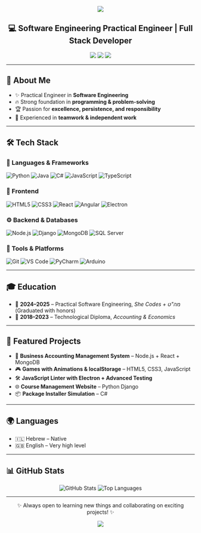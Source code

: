 <!-- Banner / Cover -->
<p align="center">
  <img src="https://capsule-render.vercel.app/api?type=waving&color=gradient&height=250&section=header&text=Hi%20there!%20I'm%20Hindy%20Albert%20👩‍💻&fontSize=40&fontAlignY=40" />
</p>

<!-- Title -->
<h2 align="center">💻 Software Engineering Practical Engineer | Full Stack Developer</h2>

<p align="center">
  <a href="mailto:youremail@example.com"><img src="https://img.shields.io/badge/Email-Me-blue?style=for-the-badge&logo=gmail" /></a>
  <a href="https://www.linkedin.com/in/yourprofile"><img src="https://img.shields.io/badge/LinkedIn-Profile-blue?style=for-the-badge&logo=linkedin" /></a>
  <img src="https://img.shields.io/badge/Phone-055--6733667-success?style=for-the-badge&logo=whatsapp" />
</p>

---

## 🚀 About Me
- ✨ Practical Engineer in **Software Engineering**
- 🔥 Strong foundation in **programming & problem-solving**
- 🏆 Passion for **excellence, persistence, and responsibility**
- 🤝 Experienced in **teamwork & independent work**

---

## 🛠️ Tech Stack

### 🔹 Languages & Frameworks
![Python](https://img.shields.io/badge/Python-3776AB?style=for-the-badge&logo=python&logoColor=white)
![Java](https://img.shields.io/badge/Java-ED8B00?style=for-the-badge&logo=java&logoColor=white)
![C#](https://img.shields.io/badge/C%23-239120?style=for-the-badge&logo=c-sharp&logoColor=white)
![JavaScript](https://img.shields.io/badge/JavaScript-F7DF1E?style=for-the-badge&logo=javascript&logoColor=black)
![TypeScript](https://img.shields.io/badge/TypeScript-007ACC?style=for-the-badge&logo=typescript&logoColor=white)

### 🎨 Frontend
![HTML5](https://img.shields.io/badge/HTML5-E34F26?style=for-the-badge&logo=html5&logoColor=white)
![CSS3](https://img.shields.io/badge/CSS3-1572B6?style=for-the-badge&logo=css3&logoColor=white)
![React](https://img.shields.io/badge/React-20232A?style=for-the-badge&logo=react&logoColor=61DAFB)
![Angular](https://img.shields.io/badge/Angular-DD0031?style=for-the-badge&logo=angular&logoColor=white)
![Electron](https://img.shields.io/badge/Electron-47848F?style=for-the-badge&logo=electron&logoColor=white)

### ⚙️ Backend & Databases
![Node.js](https://img.shields.io/badge/Node.js-43853D?style=for-the-badge&logo=node-dot-js&logoColor=white)
![Django](https://img.shields.io/badge/Django-092E20?style=for-the-badge&logo=django&logoColor=white)
![MongoDB](https://img.shields.io/badge/MongoDB-4EA94B?style=for-the-badge&logo=mongodb&logoColor=white)
![SQL Server](https://img.shields.io/badge/SQL%20Server-CC2927?style=for-the-badge&logo=microsoftsqlserver&logoColor=white)

### 🧰 Tools & Platforms
![Git](https://img.shields.io/badge/Git-F05032?style=for-the-badge&logo=git&logoColor=white)
![VS Code](https://img.shields.io/badge/VS%20Code-0078d7?style=for-the-badge&logo=visual%20studio%20code&logoColor=white)
![PyCharm](https://img.shields.io/badge/PyCharm-000000?style=for-the-badge&logo=pycharm&logoColor=white)
![Arduino](https://img.shields.io/badge/Arduino-00979D?style=for-the-badge&logo=arduino&logoColor=white)

---

## 🎓 Education
- 📘 **2024–2025** – Practical Software Engineering, *She Codes + מה"ט* (Graduated with honors)  
- 📘 **2018–2023** – Technological Diploma, *Accounting & Economics*

---

## 📂 Featured Projects
- 💼 **Business Accounting Management System** – Node.js + React + MongoDB  
- 🎮 **Games with Animations & localStorage** – HTML5, CSS3, JavaScript  
- 🛠️ **JavaScript Linter with Electron + Advanced Testing**  
- 🌐 **Course Management Website** – Python Django  
- 📦 **Package Installer Simulation** – C#  

---

## 🌍 Languages
- 🇮🇱 Hebrew – Native  
- 🇬🇧 English – Very high level  

---

## 📊 GitHub Stats
<p align="center">
  <img src="https://github-readme-stats.vercel.app/api?username=YourGitHubUser&show_icons=true&theme=radical" alt="GitHub Stats" />
  <img src="https://github-readme-stats.vercel.app/api/top-langs/?username=YourGitHubUser&layout=compact&theme=radical" alt="Top Languages" />
</p>

---

<p align="center">
  ✨ Always open to learning new things and collaborating on exciting projects! ✨
</p>

<p align="center">
  <img src="https://capsule-render.vercel.app/api?type=waving&color=gradient&height=120&section=footer"/>
</p>

